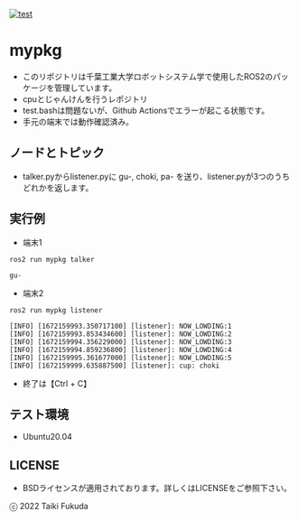 [![test](https://github.com/fukuda602/mypkg/actions/workflows/test.yml/badge.svg?branch=dev)](https://github.com/fukuda602/mypkg/actions/workflows/test.yml)
# mypkg
* このリポジトリは千葉工業大学ロボットシステム学で使用したROS2のパッケージを管理しています。
* cpuとじゃんけんを行うレポジトリ
* test.bashは問題ないが、Github Actionsでエラーが起こる状態です。
* 手元の端末では動作確認済み。　

## ノードとトピック
* talker.pyからlistener.pyに gu-, choki, pa- を送り、listener.pyが3つのうちどれかを返します。

## 実行例
* 端末1
```
ros2 run mypkg talker
```
```
gu-
```
* 端末2
```
ros2 run mypkg listener
```
```
[INFO] [1672159993.350717100] [listener]: NOW_LOWDING:1
[INFO] [1672159993.853434600] [listener]: NOW_LOWDING:2
[INFO] [1672159994.356229000] [listener]: NOW_LOWDING:3
[INFO] [1672159994.859236800] [listener]: NOW_LOWDING:4
[INFO] [1672159995.361677000] [listener]: NOW_LOWDING:5
[INFO] [1672159999.635887500] [listener]: cup: choki
```
* 終了は【Ctrl + C】

## テスト環境
* Ubuntu20.04

## LICENSE
* BSDライセンスが適用されております。詳しくはLICENSEをご参照下さい。

ⓒ 2022 Taiki Fukuda
